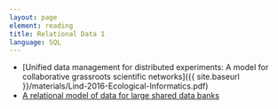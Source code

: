 ```yaml
---
layout: page
element: reading
title: Relational Data 1
language: SQL
---
```


   * [Unified data management for distributed experiments: A model for collaborative grassroots scientific networks]({{ site.baseurl }}/materials/Lind-2016-Ecological-Informatics.pdf)
   * [A relational model of data for large shared data banks](https://www.seas.upenn.edu/~zives/03f/cis550/codd.pdf)
   